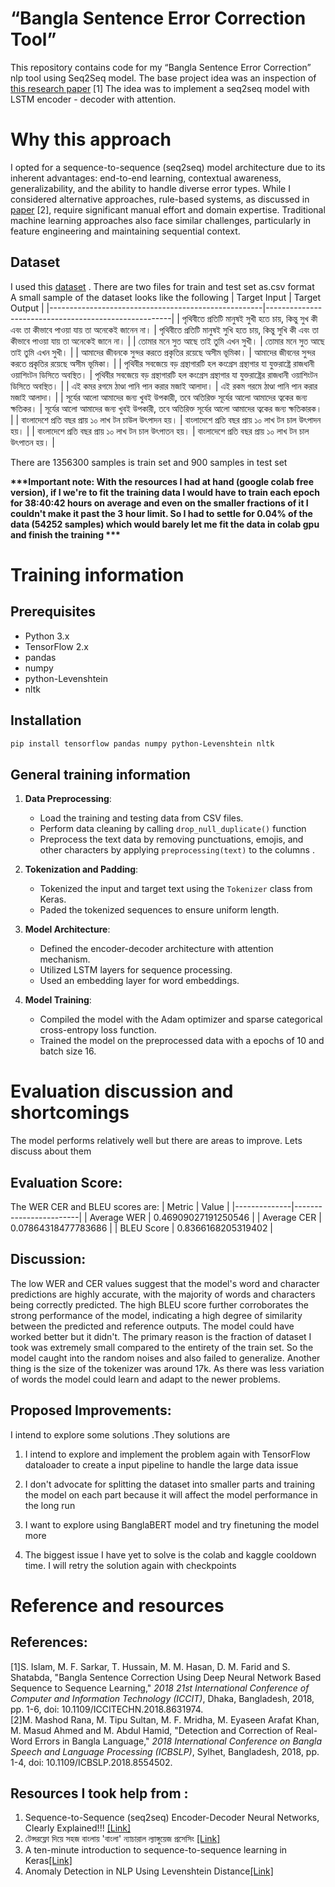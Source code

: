 # “Bangla Sentence Error Correction Tool”

This repository contains code for my “Bangla Sentence Error Correction” nlp tool using Seq2Seq model. The base project idea was an inspection of [this research paper](https://ieeexplore.ieee.org/abstract/document/8631974) [1] The idea was to implement a seq2seq model with LSTM encoder - decoder with attention.  

# Why this approach 
I opted for a sequence-to-sequence (seq2seq) model architecture due to its inherent advantages: end-to-end learning, contextual awareness, generalizability, and the ability to handle diverse error types. While I considered alternative approaches, rule-based systems, as discussed in [paper](https://ieeexplore.ieee.org/abstract/document/8554502) [2], require significant manual effort and domain expertise. Traditional machine learning approaches also face similar challenges, particularly in feature engineering and maintaining sequential context.

## Dataset 
I used this [dataset](https://github.com/hishab-nlp/BNSECData) . There are 
two files for train and test set as.csv format   
A small sample of the dataset looks like the  following 
| Target Input                                        | Target Output                                        |
|-----------------------------------------------------|------------------------------------------------------|
| পৃথিবীতে প্রতিটি মানুষই সুখী হতে চায়, কিন্তু সুখ কী এবং তা কীভাবে পাওয়া যায় তা অনেকেই জানেন না। | পৃথিবীতে প্রতিটি মানুষই সুখি হতে চায়, কিন্তু সুখি কী এবং তা কীভাবে পাওয়া যায় তা অনেকেই জানে না। |
| তোমার মনে সুত আছে তাই তুমি এখন সুখী।         | তোমার মনে সুত আছে তাই তুমি এখন সুখী।            |
| আমাদের জীবনকে সুন্দর করতে প্রকৃতির রয়েছে অসীম ভূমিকা।       | আমাদের জীবনের সুন্দর করতে প্রকৃতির রয়েছে অসীম ভূমিকা।         |
| পৃথিবীর সবজেয়ে বড় গ্রন্থাগারটি হল কংগ্রেস গ্রন্থাগার যা যুক্তরাষ্ট্রে রাজধানী ওয়াশিংটন ডিসিতে অবস্থিত। | পৃথিবীর সবজেয়ে বড় গ্রন্থাগারটি হল কংগ্রেস গ্রন্থাগার যা যুক্তরাষ্ট্রের রাজধানী ওয়াশিংটন ডিসিতে অবস্থিত। |
| এই কমর রগমে ঠাণ্ডা পানি পান করার মজাই আলাদা।  | এই রকম গরমে ঠাণ্ডা পানি পান করার মজাই আলাদা।      |
| সূর্যের আলো আমাদের জন্য খুবই উপকারী, তবে অতিরিক্ত সূর্যের আলো আমাদের ত্বকের জন্য ক্ষতিকর।   | সূর্যের আলো আমাদের জন্য খুবই উপকারী, তবে অতিরিক্ত সূর্যের আলো আমাদের ত্বকের জন্য ক্ষতিকারক। |
| বাংলাদেশে প্রতি বছর প্রায় ১০ লাখ টন চাউল উৎপাদন হয়।   | বাংলাদেশে প্রতি বছর প্রায় ১০ লাখ টন চাল উৎপাদন হয়।         |
| বাংলাদেশে প্রতি বছর প্রায় ১০ লাখ টন চাল উৎপাতন হয়।   | বাংলাদেশে প্রতি বছর প্রায় ১০ লাখ টন চাল উৎপাতন হয়।         |

There are 1356300 samples is train set and 900 samples in test set 

 __***Important note: With the resources  I had at hand (google colab free version), if I we're to fit the training data I would have to train each epoch for 38:40:42 hours on average and even on the smaller fractions of it I couldn't make it past the 3 hour limit. So I had to settle for 0.04% of the data (54252 samples) which would barely let me fit the data in colab gpu and finish the training ***__  


# Training information 

## Prerequisites

- Python 3.x
- TensorFlow 2.x
- pandas
- numpy
- python-Levenshtein
- nltk

## Installation

```bash
pip install tensorflow pandas numpy python-Levenshtein nltk
```
## General training information 
1.  **Data Preprocessing**:
    
    -   Load the training and testing data from CSV files.
    -   Perform data cleaning by calling `drop_null_duplicate()`
 function
     -   Preprocess the text data by removing punctuations, emojis, and other characters by applying `preprocessing(text)` to the columns .
2.  **Tokenization and Padding**:
    
    -   Tokenized the input and target text using the `Tokenizer` class from Keras.
    -   Paded the tokenized sequences to ensure uniform length.
3.  **Model Architecture**:
    
    -   Defined the encoder-decoder architecture with attention mechanism.
    -   Utilized LSTM layers for sequence processing.
    -   Used an embedding layer for word embeddings.
4.  **Model Training**:
    
    -   Compiled the model with the Adam optimizer and sparse categorical cross-entropy loss function.
    -   Trained the model on the preprocessed data with a  epochs of 10 and batch size 16.
# Evaluation discussion and shortcomings 
The model performs relatively well but there are areas to improve. Lets discuss about them

## Evaluation  Score: 
The WER  CER and BLEU scores are: 
| Metric       | Value                  |
|--------------|------------------------|
| Average WER  | 0.46909027191250546    |
| Average CER  | 0.07864318477783686    |
| BLEU Score   | 0.8366168205319402     |
## Discussion:  

The low WER and CER values suggest that the model's word and character predictions are highly accurate, with the majority of words and characters being correctly predicted. The high BLEU score further corroborates the strong performance of the model, indicating a high degree of similarity between the predicted and reference outputs. The model could have worked better but it didn't. The primary reason is the fraction of dataset I took was extremely  small compared to the entirety of the train set. So the model caught into the random noises and also failed to generalize. Another thing is the size of the tokenizer was around 17k. As there was less variation of words the model could learn and adapt to the newer problems.   
## Proposed Improvements:
I intend to explore some solutions .They solutions are 

 1.  I intend to explore and implement the problem again with
    TensorFlow dataloader to create a input pipeline to handle the large
    data issue
 2. I don't advocate for splitting the dataset into smaller parts and
    training the model on each part because it will affect the model
    performance in the long run

3. I want to explore using BanglaBERT model and try finetuning the model more 
4. The biggest issue I have yet to solve is the colab and kaggle cooldown time. I will retry the solution again with checkpoints   





# Reference  and resources 

## References:
 [1]S. Islam, M. F. Sarkar, T. Hussain, M. M. Hasan, D. M. Farid and S. Shatabda, "Bangla Sentence Correction Using Deep Neural Network Based Sequence to Sequence Learning," _2018 21st International Conference of Computer and Information Technology (ICCIT)_, Dhaka, Bangladesh, 2018, pp. 1-6, doi: 10.1109/ICCITECHN.2018.8631974.  
 [2]M. Mashod Rana, M. Tipu Sultan, M. F. Mridha, M. Eyaseen Arafat Khan, M. Masud Ahmed and M. Abdul Hamid, "Detection and Correction of Real-Word Errors in Bangla Language," _2018 International Conference on Bangla Speech and Language Processing (ICBSLP)_, Sylhet, Bangladesh, 2018, pp. 1-4, doi: 10.1109/ICBSLP.2018.8554502.  


## Resources I took help from :

 1. Sequence-to-Sequence (seq2seq) Encoder-Decoder Neural Networks, Clearly Explained!!! [\[Link\]](https://www.youtube.com/watch?v=L8HKweZIOmg)
 2. টেন্সরফ্লো দিয়ে সহজ বাংলায় 'বাংলা' ন্যাচারাল ল্যাঙ্গুয়েজ প্রসেসিং [\[Link\]](https://github.com/raqueeb/nlp_bangla/tree/master)
 3. A ten-minute introduction to sequence-to-sequence learning in Keras[\[Link\]](https://blog.keras.io/a-ten-minute-introduction-to-sequence-to-sequence-learning-in-keras.html)
 4. Anomaly Detection in NLP Using Levenshtein Distance[\[Link\]](https://medium.com/munchy-bytes/anomaly-detection-in-nlp-using-levenshtein-distance-62351639d189)
